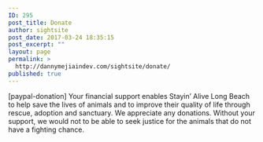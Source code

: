 ```yaml
---
ID: 295
post_title: Donate
author: sightsite
post_date: 2017-03-24 18:35:15
post_excerpt: ""
layout: page
permalink: >
  http://dannymejiaindev.com/sightsite/donate/
published: true
---
```

[paypal-donation] Your financial support enables Stayin’ Alive Long Beach to help save the lives of animals and to improve their quality of life through rescue, adoption and sanctuary. We appreciate any donations. Without your support, we would not to be able to seek justice for the animals that do not have a fighting chance.